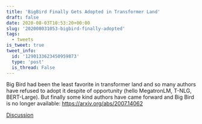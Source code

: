 ```yaml
---
title: 'BigBird Finally Gets Adopted in Transformer Land'
draft: false
date: 2020-08-03T10:53:20+00:00
slug: '202008031053-bigbird-finally-adopted'
tags:
  - tweets
is_tweet: true
tweet_info:
  id: '1290133623450959873'
  type: 'post'
  is_thread: False
---
```




Big Bird had been the least favorite in transformer land and so many authors have refused to adopt it despite of opportunity (hello MegatronLM, T-NLG, BERT-Large). But finally some kind authors have came forward and Big Bird is no longer available: <https://arxiv.org/abs/2007.14062>

[Discussion](https://x.com/sytelus/status/1290133623450959873)
